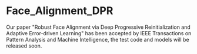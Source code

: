 # Face_Alignment_DPR
Our paper "Robust Face Alignment via Deep Progressive Reinitialization and Adaptive Error-driven Learning" has been accepted by IEEE Transactions on Pattern Analysis and Machine Intelligence, the test code and models will be released soon.
